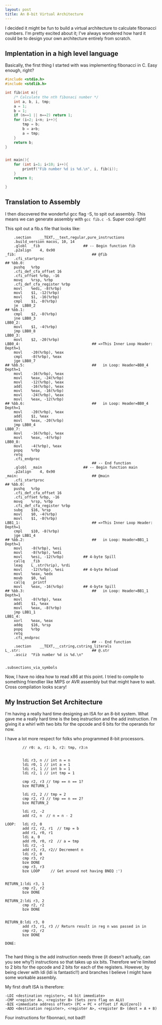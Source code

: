 ```yaml
---
layout: post
title: An 8-bit Virtual Architecture
---
```


I decided it might be fun to build a virtual architecture to calculate fibonacci numbers. I'm pretty excited about it; I've always wondered how hard it could be to design your own architecture entirely from scratch.

## Implentation in a high level language
Basically, the first thing I started with was implementing fibonacci in C. Easy enough, right?

```c
#include <stdio.h>
#include <stdlib.h>

int fib(int n){
	/* Calculate the nth fibonaci number */
	int a, b, i, tmp;
	a = 1;
	b = 1;
	if (n==1 || n==2) return 1;
	for (i=2; i<n; i++){
		tmp = b;
		b = a+b;
		a = tmp;
	}
	return b;
}


int main(){
	for (int i=1; i<10; i++){
		printf("Fib number %d is %d.\n", i, fib(i));
	}
	return 0;

}
```
## Translation to Assembly
I then discovered the wonderful gcc flag -S, to spit out assembly. This means we can generate assembly with `gcc fib.c -S`. Super cool right!

This spit out a fib.s file that looks like:

```x86
	.section	__TEXT,__text,regular,pure_instructions
	.build_version macos, 10, 14
	.globl	_fib                    ## -- Begin function fib
	.p2align	4, 0x90
_fib:                                   ## @fib
	.cfi_startproc
## %bb.0:
	pushq	%rbp
	.cfi_def_cfa_offset 16
	.cfi_offset %rbp, -16
	movq	%rsp, %rbp
	.cfi_def_cfa_register %rbp
	movl	%edi, -8(%rbp)
	movl	$1, -12(%rbp)
	movl	$1, -16(%rbp)
	cmpl	$1, -8(%rbp)
	je	LBB0_2
## %bb.1:
	cmpl	$2, -8(%rbp)
	jne	LBB0_3
LBB0_2:
	movl	$1, -4(%rbp)
	jmp	LBB0_8
LBB0_3:
	movl	$2, -20(%rbp)
LBB0_4:                                 ## =>This Inner Loop Header: Depth=1
	movl	-20(%rbp), %eax
	cmpl	-8(%rbp), %eax
	jge	LBB0_7
## %bb.5:                               ##   in Loop: Header=BB0_4 Depth=1
	movl	-16(%rbp), %eax
	movl	%eax, -24(%rbp)
	movl	-12(%rbp), %eax
	addl	-16(%rbp), %eax
	movl	%eax, -16(%rbp)
	movl	-24(%rbp), %eax
	movl	%eax, -12(%rbp)
## %bb.6:                               ##   in Loop: Header=BB0_4 Depth=1
	movl	-20(%rbp), %eax
	addl	$1, %eax
	movl	%eax, -20(%rbp)
	jmp	LBB0_4
LBB0_7:
	movl	-16(%rbp), %eax
	movl	%eax, -4(%rbp)
LBB0_8:
	movl	-4(%rbp), %eax
	popq	%rbp
	retq
	.cfi_endproc
                                        ## -- End function
	.globl	_main                   ## -- Begin function main
	.p2align	4, 0x90
_main:                                  ## @main
	.cfi_startproc
## %bb.0:
	pushq	%rbp
	.cfi_def_cfa_offset 16
	.cfi_offset %rbp, -16
	movq	%rsp, %rbp
	.cfi_def_cfa_register %rbp
	subq	$16, %rsp
	movl	$0, -4(%rbp)
	movl	$1, -8(%rbp)
LBB1_1:                                 ## =>This Inner Loop Header: Depth=1
	cmpl	$10, -8(%rbp)
	jge	LBB1_4
## %bb.2:                               ##   in Loop: Header=BB1_1 Depth=1
	movl	-8(%rbp), %esi
	movl	-8(%rbp), %edi
	movl	%esi, -12(%rbp)         ## 4-byte Spill
	callq	_fib
	leaq	L_.str(%rip), %rdi
	movl	-12(%rbp), %esi         ## 4-byte Reload
	movl	%eax, %edx
	movb	$0, %al
	callq	_printf
	movl	%eax, -16(%rbp)         ## 4-byte Spill
## %bb.3:                               ##   in Loop: Header=BB1_1 Depth=1
	movl	-8(%rbp), %eax
	addl	$1, %eax
	movl	%eax, -8(%rbp)
	jmp	LBB1_1
LBB1_4:
	xorl	%eax, %eax
	addq	$16, %rsp
	popq	%rbp
	retq
	.cfi_endproc
                                        ## -- End function
	.section	__TEXT,__cstring,cstring_literals
L_.str:                                 ## @.str
	.asciz	"Fib number %d is %d.\n"


.subsections_via_symbols
```

Now, I have no idea how to read x86 at this point. I tried to compile to something friendlier like MIPS or AVR assembly but that might have to wait. Cross compilation looks scary!

## My Instruction Set Architecture

I'm having a really hard time designing an ISA for an 8-bit system. What gave me a really hard time is the beq instruction and the add instruction. I'm giving it a whirl with two bits for the opcode and 6 bits for the operands for now.

I have a lot more respect for folks who programmed 8-bit processors.

```ASM
		// r0: a, r1: b, r2: tmp, r3:n


		ldi r3, n // int n = n
		ldi r0, 1 // int a = 1
		ldi r1, 1 // int b = 1
		ldi r2, 1 // int tmp = 1

		cmp r2, r3 // tmp == n == 1?
		bze RETURN_1

		ldi r2, 2 // tmp = 2
		cmp r2, r3 // tmp == n == 2?
		bze RETURN_2

		ldi r2, -2
		add r2, n  // n = n - 2

LOOP:   ldi r2, 0
		add r2, r2, r1  // tmp = b
		add r1, r0, r1
		ldi a, 0
		add r0, r0, r2  // a = tmp
		ldi r2, -1		
		add r3, r3, r2// Decrement n
		ldi r2, 0
		cmp r3, r2
		bze DONE
		cmp r3, r3
		bze LOOP     // Get around not having BNEQ :')


RETURN_1:ldi r3, 1
		cmp r2, r2
		bze DONE

RETURN_2:ldi r3, 2
		cmp r2, r2
		bze DONE


RETURN_B:ldi r3, 0
		add r3, r1, r3 // Return result in reg n was passed in in
		cmp r2, r2
		bze DONE

DONE:	


```

The hard thing is the add instruction needs three (it doesn't actually, can you see why?) instructions so that takes up six bits. Therefore we're limited to 2 bits for the opcode and 2 bits for each of the registers. However, by being clever with ldi (ldi is fantastic!!) and branches I believe I might have some workable assembly.

My first draft ISA is therefore:

```
-LDI <destination register>, <4 bit immediate>
-CMP <register A>, <register B> (Sets zero flag on ALU)
-BZE <immediate address offset> (PC = PC + offset if ALU[zero])
-ADD <destination register>, <register A>, <register B> (dest = A + B)

```

Four instructions for fibonnaci, not bad!!


